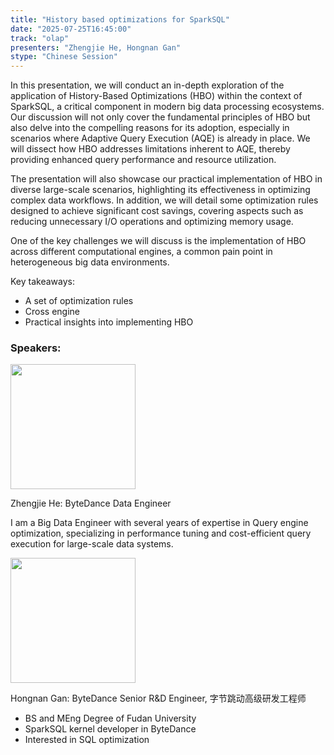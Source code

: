 ```yaml
---
title: "History based optimizations for SparkSQL"
date: "2025-07-25T16:45:00"
track: "olap"
presenters: "Zhengjie He, Hongnan Gan"
stype: "Chinese Session"
---
```


In this presentation, we will conduct an in-depth exploration of the application of History-Based Optimizations (HBO) within the context of SparkSQL, a critical component in modern big data processing ecosystems. Our discussion will not only cover the fundamental principles of HBO but also delve into the compelling reasons for its adoption, especially in scenarios where Adaptive Query Execution (AQE) is already in place. We will dissect how HBO addresses limitations inherent to AQE, thereby providing enhanced query performance and resource utilization.

The presentation will also showcase our practical implementation of HBO in diverse large-scale scenarios, highlighting its effectiveness in optimizing complex data workflows.  In addition, we will detail some optimization rules designed to achieve significant cost savings, covering aspects such as reducing unnecessary I/O operations and optimizing memory usage.

One of the key challenges we will discuss is the implementation of HBO across different computational engines, a common pain point in heterogeneous big data environments. 

Key takeaways:
- A set of optimization rules
- Cross engine
- Practical insights into implementing HBO

### Speakers:


<img src="https://sessionize.com/image/d454-400o400o1-ahCLB728yY3mjf8N7yAAtu.jpg" width="200" /><br/>

Zhengjie He: ByteDance Data Engineer

I am a Big Data Engineer with several years of expertise in Query engine optimization, specializing in performance tuning and cost-efficient query execution for large-scale data systems.


<img src="https://sessionize.com/image/c52a-400o400o1-fqHUaN3MbFjUnx1NxULM9c.jpg" width="200" /><br/>

Hongnan Gan: ByteDance Senior R&D Engineer, 字节跳动高级研发工程师

* BS and MEng Degree of Fudan University
* SparkSQL kernel developer in ByteDance
* Interested in SQL optimization